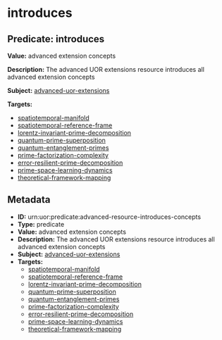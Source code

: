 # introduces

## Predicate: introduces

**Value:** advanced extension concepts

**Description:** The advanced UOR extensions resource introduces all advanced extension concepts

**Subject:** [advanced-uor-extensions](../Concepts/advanced-uor-extensions.md)

**Targets:**

- [spatiotemporal-manifold](../Concepts/spatiotemporal-manifold.md)
- [spatiotemporal-reference-frame](../Concepts/spatiotemporal-reference-frame.md)
- [lorentz-invariant-prime-decomposition](../Concepts/lorentz-invariant-prime-decomposition.md)
- [quantum-prime-superposition](../Concepts/quantum-prime-superposition.md)
- [quantum-entanglement-primes](../Concepts/quantum-entanglement-primes.md)
- [prime-factorization-complexity](../Concepts/prime-factorization-complexity.md)
- [error-resilient-prime-decomposition](../Concepts/error-resilient-prime-decomposition.md)
- [prime-space-learning-dynamics](../Concepts/prime-space-learning-dynamics.md)
- [theoretical-framework-mapping](../Concepts/theoretical-framework-mapping.md)

## Metadata

- **ID:** urn:uor:predicate:advanced-resource-introduces-concepts
- **Type:** predicate
- **Value:** advanced extension concepts
- **Description:** The advanced UOR extensions resource introduces all advanced extension concepts
- **Subject:** [advanced-uor-extensions](../Concepts/advanced-uor-extensions.md)
- **Targets:**
  - [spatiotemporal-manifold](../Concepts/spatiotemporal-manifold.md)
  - [spatiotemporal-reference-frame](../Concepts/spatiotemporal-reference-frame.md)
  - [lorentz-invariant-prime-decomposition](../Concepts/lorentz-invariant-prime-decomposition.md)
  - [quantum-prime-superposition](../Concepts/quantum-prime-superposition.md)
  - [quantum-entanglement-primes](../Concepts/quantum-entanglement-primes.md)
  - [prime-factorization-complexity](../Concepts/prime-factorization-complexity.md)
  - [error-resilient-prime-decomposition](../Concepts/error-resilient-prime-decomposition.md)
  - [prime-space-learning-dynamics](../Concepts/prime-space-learning-dynamics.md)
  - [theoretical-framework-mapping](../Concepts/theoretical-framework-mapping.md)
